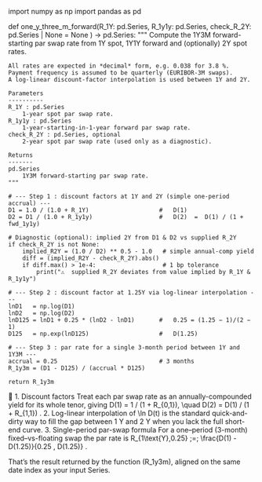 
import numpy as np
import pandas as pd

def one_y_three_m_forward(R_1Y: pd.Series,
                          R_1y1y: pd.Series,
                          check_R_2Y: pd.Series | None = None
                         ) -> pd.Series:
    """
    Compute the 1Y3M forward-starting par swap rate from
    1Y spot, 1Y1Y forward and (optionally) 2Y spot rates.

    All rates are expected in *decimal* form, e.g. 0.038 for 3.8 %.
    Payment frequency is assumed to be quarterly (EURIBOR-3M swaps).
    A log-linear discount-factor interpolation is used between 1Y and 2Y.

    Parameters
    ----------
    R_1Y : pd.Series
        1-year spot par swap rate.
    R_1y1y : pd.Series
        1-year-starting-in-1-year forward par swap rate.
    check_R_2Y : pd.Series, optional
        2-year spot par swap rate (used only as a diagnostic).

    Returns
    -------
    pd.Series
        1Y3M forward-starting par swap rate.
    """

    # --- Step 1 : discount factors at 1Y and 2Y (simple one-period accrual) ---
    D1 = 1.0 / (1.0 + R_1Y)                    #   D(1)
    D2 = D1 / (1.0 + R_1y1y)                   #   D(2)  =  D(1) / (1 + fwd_1y1y)

    # Diagnostic (optional): implied 2Y from D1 & D2 vs supplied R_2Y
    if check_R_2Y is not None:
        implied_R2Y = (1.0 / D2) ** 0.5 - 1.0   # simple annual-comp yield
        diff = (implied_R2Y - check_R_2Y).abs()
        if diff.max() > 1e-4:                   # 1 bp tolerance
            print("⚠️  supplied R_2Y deviates from value implied by R_1Y & R_1y1y")

    # --- Step 2 : discount factor at 1.25Y via log-linear interpolation ---
    lnD1   = np.log(D1)
    lnD2   = np.log(D2)
    lnD125 = lnD1 + 0.25 * (lnD2 - lnD1)       #   0.25 = (1.25 − 1)/(2 − 1)
    D125   = np.exp(lnD125)                    #   D(1.25)

    # --- Step 3 : par rate for a single 3-month period between 1Y and 1Y3M ---
    accrual = 0.25                             # 3 months
    R_1y3m = (D1 - D125) / (accrual * D125)

    return R_1y3m


📝
	1.	Discount factors
Treat each par swap rate as an annually-compounded yield for its whole tenor, giving
D(1) = 1 / (1 + R_{0,1}), \quad D(2) = D(1) / (1 + R_{1,1}) .
	2.	Log-linear interpolation of \ln D(t) is the standard quick-and-dirty way to fill the gap between 1 Y and 2 Y when you lack the full short-end curve.
	3.	Single-period par-swap formula
For a one–period (3-month) fixed–vs-floating swap the par rate is
R_{1\text{Y},0.25} \;=\; \frac{D(1) - D(1.25)}{0.25 \, D(1.25)} .

That’s the result returned by the function (R_1y3m), aligned on the same date index as your input Series.


